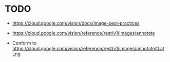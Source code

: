# TODO

+ https://cloud.google.com/vision/docs/image-best-practices
+ https://cloud.google.com/vision/reference/rest/v1/images/annotate

+ Conform to https://cloud.google.com/vision/reference/rest/v1/images/annotate#LatLng